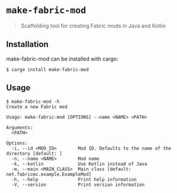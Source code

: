 # `make-fabric-mod`

>Scaffolding tool for creating Fabric mods in Java and Kotlin

## Installation

make-fabric-mod can be installed with cargo:

```
$ cargo install make-fabric-mod
```

## Usage

```
$ make-fabric-mod -h
Create a new Fabric mod

Usage: make-fabric-mod [OPTIONS] --name <NAME> <PATH>

Arguments:
  <PATH>

Options:
  -i, --id <MOD_ID>        Mod ID. Defaults to the name of the directory [default: ]
  -n, --name <NAME>        Mod name
  -k, --kotlin             Use Kotlin instead of Java
  -m, --main <MAIN_CLASS>  Main class [default: net.fabricmc.example.ExampleMod]
  -h, --help               Print help information
  -V, --version            Print version information
```
